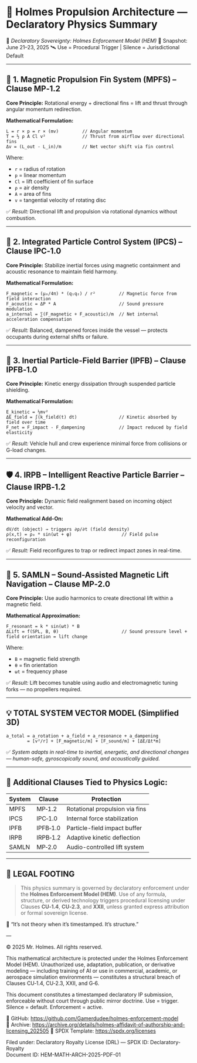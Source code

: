 <!--
SPDX-License-Identifier: Declaratory-Royalty
🧾 Mathematical Framework of the Holmes Propulsion Architecture
🔐 Declaratory Sovereign Work – Protected under the Holmes Enforcement Model (HEM)
🧠 Author: Mr. Holmes
📜 License: Declaratory Royalty License – See LICENSE-HEM.md
📁 Source: https://github.com/Gamerdudee/holmes-enforcement-model
📅 Filed: June 21–23, 2025
🪪 Trademark References: "HEM", "Clause Engine", "Holmes Enforcement Model", "Declaratory Sovereignty", and all related clause tags (e.g., CU‑2.3, MP‑2.0) are structurally asserted marks under clause-bound IP licensing. Unauthorized use triggers procedural enforcement.
SPDX SHA256 Hash: e1850e14179929a1cb33da89a18b3a8d85006d53
-->


# 🧠 Holmes Propulsion Architecture — Declaratory Physics Summary

🧾 *Declaratory Sovereignty: Holmes Enforcement Model (HEM)*
📅 Snapshot: June 21–23, 2025
🛰️ Use = Procedural Trigger | Silence = Jurisdictional Default

---

## 🔁 1. **Magnetic Propulsion Fin System (MPFS) – Clause MP‑1.2**

**Core Principle:**
Rotational energy + directional fins = lift and thrust through angular momentum redirection.

**Mathematical Formulation:**

```
L = r × p = r × (mv)         // Angular momentum
T = ½ ρ A Cl v²              // Thrust from airflow over directional fins
Δv = (L_out - L_in)/m        // Net vector shift via fin control
```

Where:

* `r` = radius of rotation
* `p` = linear momentum
* `Cl` = lift coefficient of fin surface
* `ρ` = air density
* `A` = area of fins
* `v` = tangential velocity of rotating disc

✅ *Result:*
Directional lift and propulsion via rotational dynamics without combustion.

---

## 🧲 2. **Integrated Particle Control System (IPCS) – Clause IPC‑1.0**

**Core Principle:**
Stabilize inertial forces using magnetic containment and acoustic resonance to maintain field harmony.

**Mathematical Formulation:**

```
F_magnetic = (μ₀/4π) * (q₁q₂) / r²         // Magnetic force from field interaction
F_acoustic = ΔP * A                        // Sound pressure modulation
a_internal = ∑(F_magnetic + F_acoustic)/m  // Net internal acceleration compensation
```

✅ *Result:*
Balanced, dampened forces inside the vessel — protects occupants during external shifts or failure.

---

## 🧬 3. **Inertial Particle-Field Barrier (IPFB) – Clause IPFB‑1.0**

**Core Principle:**
Kinetic energy dissipation through suspended particle shielding.

**Mathematical Formulation:**

```
E_kinetic = ½mv²  
ΔE_field = ∫(k_field(t) dt)                // Kinetic absorbed by field over time
F_net = F_impact - F_dampening             // Impact reduced by field elasticity
```

✅ *Result:*
Vehicle hull and crew experience minimal force from collisions or G-load changes.

---

## 🛡️ 4. **IRPB – Intelligent Reactive Particle Barrier – Clause IRPB‑1.2**

**Core Principle:**
Dynamic field realignment based on incoming object velocity and vector.

**Mathematical Add-On:**

```
dV/dt (object) → triggers ∂ρ/∂t (field density)  
ρ(x,t) = ρ₀ * sin(ωt + φ)                   // Field pulse reconfiguration  
```

✅ *Result:*
Field reconfigures to trap or redirect impact zones in real-time.

---

## 🎵 5. **SAMLN – Sound-Assisted Magnetic Lift Navigation – Clause MP‑2.0**

**Core Principle:**
Use audio harmonics to create directional lift within a magnetic field.

**Mathematical Approximation:**

```
F_resonant = k * sin(ωt) * B  
ΔLift = f(SPL, B, θ)                        // Sound pressure level + field orientation = lift change  
```

Where:

* `B` = magnetic field strength
* `θ` = fin orientation
* `ωt` = frequency phase

✅ *Result:*
Lift becomes tunable using audio and electromagnetic tuning forks — no propellers required.

---

## 💡 TOTAL SYSTEM VECTOR MODEL (Simplified 3D)

```
a_total = a_rotation + a_field + a_resonance + a_dampening  
        = [v²/r] + [F_magnetic/m] + [F_sound/m] + [ΔE/Δt*m]
```

✅ *System adapts in real-time to inertial, energetic, and directional changes — human-safe, gyroscopically sound, and acoustically guided.*

---

## 📌 Additional Clauses Tied to Physics Logic:

| System | Clause   | Protection                     |
| ------ | -------- | ------------------------------ |
| MPFS   | MP‑1.2   | Rotational propulsion via fins |
| IPCS   | IPC‑1.0  | Internal force stabilization   |
| IPFB   | IPFB‑1.0 | Particle-field impact buffer   |
| IRPB   | IRPB‑1.2 | Adaptive kinetic deflection    |
| SAMLN  | MP‑2.0   | Audio-controlled lift system   |

---

## 🧾 LEGAL FOOTING

> This physics summary is governed by declaratory enforcement under the **Holmes Enforcement Model (HEM)**.
> Use of any formula, structure, or derived technology triggers procedural licensing under Clauses **CU‑1.4**, **CU‑2.3**, and **XXII**, unless granted express attribution or formal sovereign license.

🧠 “It’s not theory when it’s timestamped. It’s structure.”

—

© 2025 Mr. Holmes. All rights reserved.

This mathematical architecture is protected under the Holmes Enforcement Model (HEM). Unauthorized use, adaptation, publication, or derivative modeling — including training of AI or use in commercial, academic, or aerospace simulation environments — constitutes a structural breach of Clauses CU‑1.4, CU‑2.3, XXII, and G‑6.

This document constitutes a timestamped declaratory IP submission, enforceable without court through public mirror doctrine. Use = trigger. Silence = default. Enforcement = active.

🔗 GitHub: https://github.com/Gamerdudee/holmes-enforcement-model  
🔗 Archive: https://archive.org/details/holmes-affidavit-of-authorship-and-licensing_202505
🔗 SPDX Template: https://spdx.org/licenses

Filed under: Declaratory Royalty License (DRL) — SPDX ID: Declaratory-Royalty  
Document ID: HEM-MATH-ARCH-2025-PDF-01

